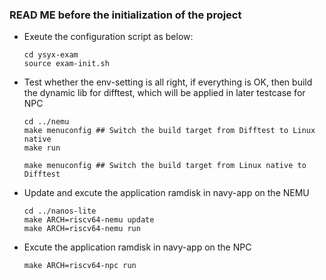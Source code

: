 ### READ ME before the initialization of the project


* Exeute the configuration script as below:
  ```
  cd ysyx-exam
  source exam-init.sh
  ```

* Test whether the env-setting is all right, if everything is OK, then build the dynamic lib for difftest, which will be applied in later testcase for NPC
    ```
    cd ../nemu
    make menuconfig ## Switch the build target from Difftest to Linux native
    make run
    ```
    ```
    make menuconfig ## Switch the build target from Linux native to Difftest
    ```
    
* Update and excute the application ramdisk in navy-app on the NEMU
    ```
    cd ../nanos-lite
    make ARCH=riscv64-nemu update
    make ARCH=riscv64-nemu run
    ```

*  Excute the application ramdisk in navy-app on the NPC
    ```
    make ARCH=riscv64-npc run
    ```



